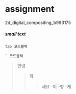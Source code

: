# assignment
2d_digital_compositing_b993175
##### small text
    tab 코드블럭
```
` 코드블럭
```
>안녕
>>하
>>>세요
-이
    -렇
        -게
